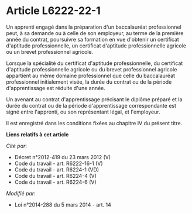 # Article L6222-22-1

Un apprenti engagé dans la préparation d'un baccalauréat professionnel peut, à sa demande ou à celle de son employeur, au
terme de la première année du contrat, poursuivre sa formation en vue d'obtenir un certificat d'aptitude professionnelle, un
certificat d'aptitude professionnelle agricole ou un brevet professionnel agricole.

Lorsque la spécialité du certificat d'aptitude professionnelle, du certificat d'aptitude professionnelle agricole ou du
brevet professionnel agricole appartient au même domaine professionnel que celle du baccalauréat professionnel initialement
visée, la durée du contrat ou de la période d'apprentissage est réduite d'une année.

Un avenant au contrat d'apprentissage précisant le diplôme préparé et la durée du contrat ou de la période d'apprentissage
correspondante est signé entre l'apprenti, ou son représentant légal, et l'employeur.

Il est enregistré dans les conditions fixées au chapitre IV du présent titre.

**Liens relatifs à cet article**

_Cité par_:

  - Décret n°2012-419 du 23 mars 2012 (V)
  - Code du travail - art. R6222-16-1 (V)
  - Code du travail - art. R6224-1 (VD)
  - Code du travail - art. R6224-4 (V)
  - Code du travail - art. R6224-6 (V)

_Modifié par_:

  - Loi n°2014-288 du 5 mars 2014 - art. 14

